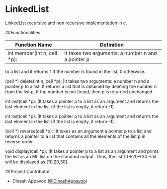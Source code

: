 LinkedList
=======================

LinkedList recursive and non recursive implementation in c.

##Functionalities

Function Name | Definition
------------ | -------------
int member(int n, cell *p): |It takes two arguments: a number n and a pointer p
to a list and it returns 1 if the number is found in the list, 0 otherwise.

(cell *) delete(int n, cell *p): |It takes two arguments: a number n and a
pointer p to a list. It returns a list that is obtained by deleting the number n from the list
p. If the number is not found, then p is returned unchanged.

int last(cell *p): |It takes a pointer p to a list as an argument and returns the last
element in the list (if the list is empty, it return -1).int last(cell *p): |It takes a pointer p to a list as an argument and returns the last
element in the list (if the list is empty, it return -1).

(cell *) reverse(cell *p): |It takes as an argument a pointer p to a list and returns
a pointer to a list that contains all the elements of the list p in reverse order.void display(cell *p): |It takes a pointer p to a list as an argument and prints
the list as an ML list on the standard output. Thus, the list 10->20->30->nil will be
displayed as [10,20,30].

##Project Contributor

* Dinesh Appavoo ([@DineshAppavoo](https://twitter.com/DineshAppavoo))
